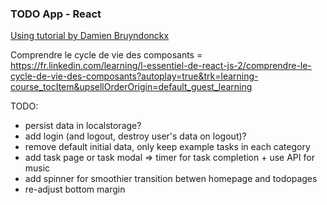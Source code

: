 ### TODO App - React ###

[Using tutorial by Damien Bruyndonckx](https://fr.linkedin.com/learning/l-essentiel-de-react-js-2/)

Comprendre le cycle de vie des composants = https://fr.linkedin.com/learning/l-essentiel-de-react-js-2/comprendre-le-cycle-de-vie-des-composants?autoplay=true&trk=learning-course_tocItem&upsellOrderOrigin=default_guest_learning

TODO: 
- persist data in localstorage? 
- add login (and logout, destroy user's data on logout)?
- remove default initial data, only keep example tasks in each category
- add task page or task modal => timer for task completion + use API for music
- add spinner for smoothier transition betwen homepage and todopages
- re-adjust bottom margin